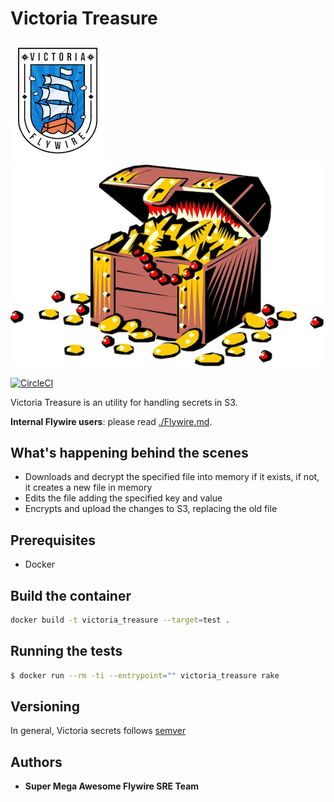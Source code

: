 # Victoria Treasure

![Victoria](imgs/victoria.png)
![Treasure](imgs/Treasure.png)

[![CircleCI](https://circleci.com/gh/peertransfer/Victoriatreasure.svg?style=svg)](https://circleci.com/gh/peertransfer/Victoriatreasure)

Victoria Treasure is an utility for handling secrets in S3.

**Internal Flywire users**: please read [./Flywire.md](./Flywire.md).

## What's happening behind the scenes

* Downloads and decrypt the specified file into memory if it exists, if not, it creates a new file in memory
* Edits the file adding the specified key and value
* Encrypts and upload the changes to S3, replacing the old file

## Prerequisites

- Docker

## Build the container

```bash
docker build -t victoria_treasure --target=test .
```

## Running the tests


```bash
$ docker run --rm -ti --entrypoint="" victoria_treasure rake
```

## Versioning

In general, Victoria secrets follows [semver](https://semver.org/)

## Authors

* **Super Mega Awesome Flywire SRE Team**
